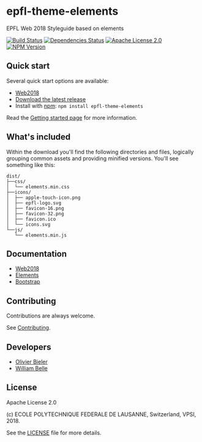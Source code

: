 epfl-theme-elements
===================

EPFL Web 2018 Styleguide based on elements

[![Build Status](https://travis-ci.org/epfl-idevelop/epfl-theme-elements.svg?branch=master)](https://travis-ci.org/epfl-idevelop/epfl-theme-elements)
[![Dependencies Status](https://david-dm.org/epfl-idevelop/epfl-theme-elements/status.svg)](https://david-dm.org/epfl-idevelop/epfl-theme-elements)
[![Apache License 2.0](https://img.shields.io/badge/license-Apache%202.0-blue.svg)](https://raw.githubusercontent.com/epfl-idevelop/epfl-theme-elements/master/LICENSE)
[![NPM Version](https://img.shields.io/npm/v/epfl-theme-elements.svg)](https://www.npmjs.com/package/epfl-theme-elements)

Quick start
-----------

Several quick start options are available:

  * [Web2018](https://web2018.epfl.ch)
  * [Download the latest release](https://github.com/epfl-idevelop/epfl-theme-elements/releases/latest)
  * Install with [npm](https://www.npmjs.com/package/epfl-theme-elements): `npm install epfl-theme-elements`

Read the [Getting started page](https://web2018.epfl.ch) for more information.

What's included
---------------

Within the download you'll find the following directories and files,
logically grouping common assets and providing minified versions.
You'll see something like this:

```
dist/
├──css/
│  └── elements.min.css
├──icons/
│  ├── apple-touch-icon.png
│  ├── epfl-logo.svg
│  ├── favicon-16.png
│  ├── favicon-32.png
│  ├── favicon.ico
│  └── icons.svg
└──js/
   └── elements.min.js
```

Documentation
-------------

  * [Web2018](https://web2018.epfl.ch)
  * [Elements](https://epfl-idevelop.github.io/elements/#/)
  * [Bootstrap](https://getbootstrap.com/)

Contributing
------------

Contributions are always welcome.

See [Contributing](CONTRIBUTING.md).

Developers
----------

  * [Olivier Bieler](https://github.com/obieler)
  * [William Belle](https://github.com/williambelle)

License
-------

Apache License 2.0

(c) ECOLE POLYTECHNIQUE FEDERALE DE LAUSANNE, Switzerland, VPSI, 2018.

See the [LICENSE](LICENSE) file for more details.
